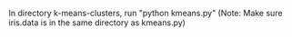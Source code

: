 In directory k-means-clusters, run "python kmeans.py"
(Note: Make sure iris.data is in the same directory as kmeans.py)
